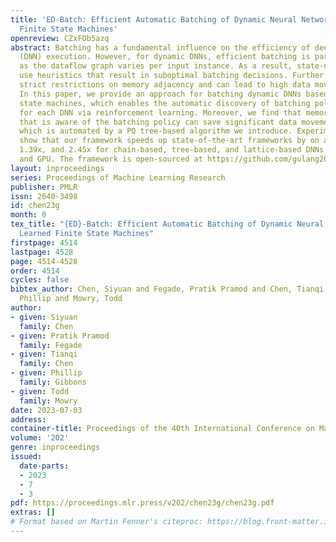 ```yaml
---
title: 'ED-Batch: Efficient Automatic Batching of Dynamic Neural Networks via Learned
  Finite State Machines'
openreview: CZxFOb5azq
abstract: Batching has a fundamental influence on the efficiency of deep neural network
  (DNN) execution. However, for dynamic DNNs, efficient batching is particularly challenging
  as the dataflow graph varies per input instance. As a result, state-of-the-art frameworks
  use heuristics that result in suboptimal batching decisions. Further, batching puts
  strict restrictions on memory adjacency and can lead to high data movement costs.
  In this paper, we provide an approach for batching dynamic DNNs based on finite
  state machines, which enables the automatic discovery of batching policies specialized
  for each DNN via reinforcement learning. Moreover, we find that memory planning
  that is aware of the batching policy can save significant data movement overheads,
  which is automated by a PQ tree-based algorithm we introduce. Experimental results
  show that our framework speeds up state-of-the-art frameworks by on average 1.15x,
  1.39x, and 2.45x for chain-based, tree-based, and lattice-based DNNs across CPU
  and GPU. The framework is open-sourced at https://github.com/gulang2019/ED-Batch.git.
layout: inproceedings
series: Proceedings of Machine Learning Research
publisher: PMLR
issn: 2640-3498
id: chen23g
month: 0
tex_title: "{ED}-Batch: Efficient Automatic Batching of Dynamic Neural Networks via
  Learned Finite State Machines"
firstpage: 4514
lastpage: 4528
page: 4514-4528
order: 4514
cycles: false
bibtex_author: Chen, Siyuan and Fegade, Pratik Pramod and Chen, Tianqi and Gibbons,
  Phillip and Mowry, Todd
author:
- given: Siyuan
  family: Chen
- given: Pratik Pramod
  family: Fegade
- given: Tianqi
  family: Chen
- given: Phillip
  family: Gibbons
- given: Todd
  family: Mowry
date: 2023-07-03
address: 
container-title: Proceedings of the 40th International Conference on Machine Learning
volume: '202'
genre: inproceedings
issued:
  date-parts:
  - 2023
  - 7
  - 3
pdf: https://proceedings.mlr.press/v202/chen23g/chen23g.pdf
extras: []
# Format based on Martin Fenner's citeproc: https://blog.front-matter.io/posts/citeproc-yaml-for-bibliographies/
---
```

